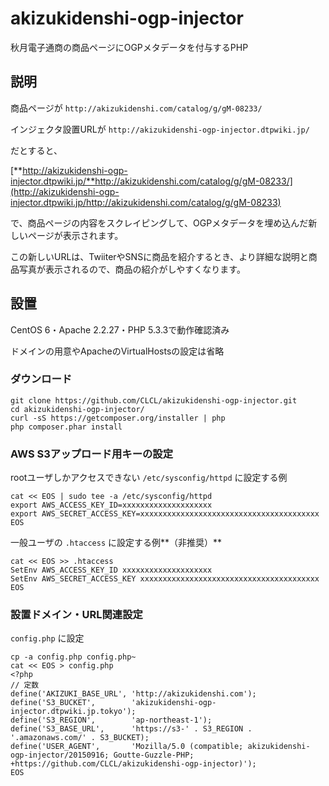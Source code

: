 akizukidenshi-ogp-injector
==========================

秋月電子通商の商品ページにOGPメタデータを付与するPHP

## 説明

商品ページが ``http://akizukidenshi.com/catalog/g/gM-08233/``

インジェクタ設置URLが ``http://akizukidenshi-ogp-injector.dtpwiki.jp/``

だとすると、

[**http://akizukidenshi-ogp-injector.dtpwiki.jp/**http://akizukidenshi.com/catalog/g/gM-08233/](http://akizukidenshi-ogp-injector.dtpwiki.jp/http://akizukidenshi.com/catalog/g/gM-08233)

で、商品ページの内容をスクレイピングして、OGPメタデータを埋め込んだ新しいページが表示されます。

この新しいURLは、TwiiterやSNSに商品を紹介するとき、より詳細な説明と商品写真が表示されるので、商品の紹介がしやすくなります。

## 設置

CentOS 6・Apache 2.2.27・PHP 5.3.3で動作確認済み

ドメインの用意やApacheのVirtualHostsの設定は省略

### ダウンロード

```
git clone https://github.com/CLCL/akizukidenshi-ogp-injector.git
cd akizukidenshi-ogp-injector/
curl -sS https://getcomposer.org/installer | php
php composer.phar install
```

### AWS S3アップロード用キーの設定

rootユーザしかアクセスできない ``/etc/sysconfig/httpd`` に設定する例

```
cat << EOS | sudo tee -a /etc/sysconfig/httpd
export AWS_ACCESS_KEY_ID=xxxxxxxxxxxxxxxxxxxx
export AWS_SECRET_ACCESS_KEY=xxxxxxxxxxxxxxxxxxxxxxxxxxxxxxxxxxxxxxxx
EOS
```

一般ユーザの ``.htaccess`` に設定する例**（非推奨）**

```
cat << EOS >> .htaccess
SetEnv AWS_ACCESS_KEY_ID xxxxxxxxxxxxxxxxxxxx
SetEnv AWS_SECRET_ACCESS_KEY xxxxxxxxxxxxxxxxxxxxxxxxxxxxxxxxxxxxxxxx
EOS
```

### 設置ドメイン・URL関連設定

``config.php`` に設定

```
cp -a config.php config.php~
cat << EOS > config.php
<?php
// 定数
define('AKIZUKI_BASE_URL', 'http://akizukidenshi.com');
define('S3_BUCKET',        'akizukidenshi-ogp-injector.dtpwiki.jp.tokyo');
define('S3_REGION',        'ap-northeast-1');
define('S3_BASE_URL',      'https://s3-' . S3_REGION . '.amazonaws.com/' . S3_BUCKET);
define('USER_AGENT',       'Mozilla/5.0 (compatible; akizukidenshi-ogp-injector/20150916; Goutte-Guzzle-PHP; +https://github.com/CLCL/akizukidenshi-ogp-injector)');
EOS
```
